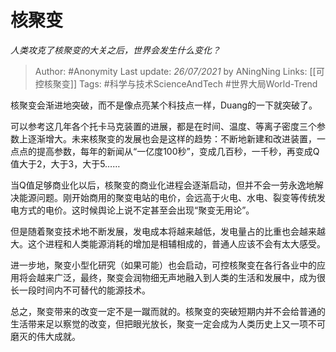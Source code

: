 # 核聚变
*人类攻克了核聚变的大关之后，世界会发生什么变化？*

> Author: #Anonymity 
Last update: *26/07/2021* by ANingNing
Links: [[可控核聚变]]
Tags: #科学与技术ScienceAndTech  #世界大局World-Trend 


核聚变会渐进地突破，而不是像点亮某个科技点一样，Duang的一下就突破了。

可以参考这几年各个托卡马克装置的进展，都是在时间、温度、等离子密度三个参数上逐渐增大。未来核聚变的发展也会是这样的趋势：不断地新建和改进装置，一点点的提高参数，每年的新闻从“一亿度100秒”，变成几百秒，一千秒，再变成Q值大于2，大于3，大于5……

当Q值足够商业化以后，核聚变的商业化进程会逐渐启动，但并不会一劳永逸地解决能源问题。刚开始商用的聚变电站的电价，会远高于火电、水电、裂变等传统发电方式的电价。这时候舆论上说不定甚至会出现“聚变无用论”。

但是随着聚变技术地不断发展，发电成本将越来越低，发电量占的比重也会越来越大。这个进程和人类能源消耗的增加是相辅相成的，普通人应该不会有太大感受。

进一步地，聚变小型化研究（如果可能）也会启动，可控核聚变在各行各业中的应用将会越来广泛，最终，聚变会润物细无声地融入到人类的生活和发展中，成为很长一段时间内不可替代的能源技术。

总之，聚变带来的改变一定不是一蹴而就的。核聚变的突破短期内并不会给普通的生活带来足以察觉的改变，但把眼光放长，聚变一定会成为人类历史上又一项不可磨灭的伟大成就。

  